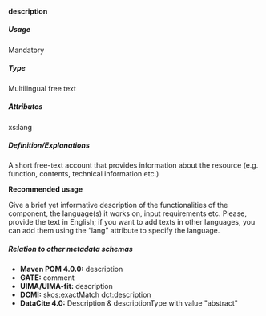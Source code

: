 #### description

##### Usage

Mandatory

##### Type

Multilingual free text

##### Attributes

xs:lang

##### Definition/Explanations

A short free-text account that provides information about the resource \(e.g. function, contents, technical information etc.\)

**Recommended usage**

Give a brief yet informative description of the functionalities of the component, the language\(s\) it works on, input requirements etc.  Please, provide the text in English; if you want to add texts in other languages, you can add them using the “lang” attribute to specify the language.

##### Relation to other metadata schemas

* **Maven POM 4.0.0:** description
* **GATE:** comment
* **UIMA/UIMA-fit:** description
* **DCMI:** skos:exactMatch dct:description
* **DataCite 4.0:** Description & descriptionType with value "abstract"



